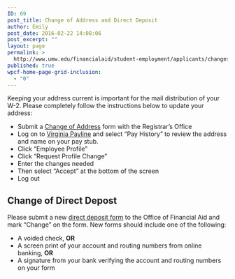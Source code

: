 ```yaml
---
ID: 69
post_title: Change of Address and Direct Deposit
author: Emily
post_date: 2016-02-22 14:08:06
post_excerpt: ""
layout: page
permalink: >
  http://www.umw.edu/financialaid/student-employment/applicants/changes/
published: true
wpcf-home-page-grid-inclusion:
  - "0"
---
```

Keeping your address current is important for the mail distribution of your W-2. Please completely follow the instructions below to update your address:
<ul>
 	<li>Submit a <a href="http://academics.umw.edu/registrar/forms/">Change of Address</a> form with the Registrar’s Office</li>
 	<li>Log on to <a href="http://payline.doa.virginia.gov/">Virginia Payline</a> and select “Pay History” to review the address and name on your pay stub.</li>
 	<li>Click “Employee Profile”</li>
 	<li>Click “Request Profile Change”</li>
 	<li>Enter the changes needed</li>
 	<li>Then select “Accept” at the bottom of the screen</li>
 	<li>Log out</li>
</ul>
<h2>Change of Direct Depost</h2>
Please submit a new <a href="http://www.umw.edu/financialaid/wp-content/uploads/sites/31/2017/06/DirectDepositUpdated5.31.17.pdf">direct deposit form</a> to the Office of Financial Aid and mark “Change” on the form. New forms should include one of the following:
<ul>
 	<li>A voided check, <strong>OR</strong></li>
 	<li>A screen print of your account and routing numbers from online banking, <strong>OR</strong></li>
 	<li>A signature from your bank verifying the account and routing numbers on your form</li>
</ul>